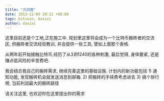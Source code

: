 ```yaml
---
title: "大四喜"
date: 2013-12-09 20:12 +08:00
tags: bitcoin, dasixi
author: dasixi
---
```


这里目前还是个工地,正在施工中. 规划里这里将会成为一个比特币搬砖者的交流区, 供搬砖者交流经验教训, 并会提供一些工具, 譬如上面那个表格.

从两年前开始接触比特币,经历了从$3到$1240的各种刺激, 最后觉得, 身体要紧, 还是赚点低风险的辛苦费吧.

我会结合我自己的搬砖需求, 继续完善这里的基础设施. 计划内的新功能包括 1) 通知功能, 发现搬砖机会就发送消息到邮箱. 2) 把搬砖的手续费考虑进去 3) 搞个排行榜, 当前利润最大的搬砖路径

请关注这里, 也欢迎你在这里提出你的需求
